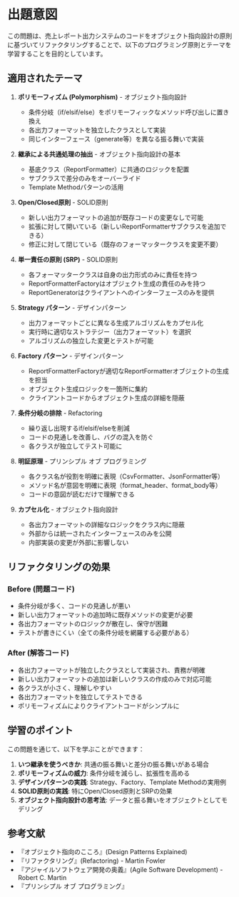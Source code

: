 # 出題意図

この問題は、売上レポート出力システムのコードをオブジェクト指向設計の原則に基づいてリファクタリングすることで、以下のプログラミング原則とテーマを学習することを目的としています。

## 適用されたテーマ

1. **ポリモーフィズム (Polymorphism)** - オブジェクト指向設計
   - 条件分岐（if/elsif/else）をポリモーフィックなメソッド呼び出しに置き換え
   - 各出力フォーマットを独立したクラスとして実装
   - 同じインターフェース（generate等）を異なる振る舞いで実装

2. **継承による共通処理の抽出** - オブジェクト指向設計の基本
   - 基底クラス（ReportFormatter）に共通のロジックを配置
   - サブクラスで差分のみをオーバーライド
   - Template Methodパターンの活用

3. **Open/Closed原則** - SOLID原則
   - 新しい出力フォーマットの追加が既存コードの変更なしで可能
   - 拡張に対して開いている（新しいReportFormatterサブクラスを追加できる）
   - 修正に対して閉じている（既存のフォーマッタークラスを変更不要）

4. **単一責任の原則 (SRP)** - SOLID原則
   - 各フォーマッタークラスは自身の出力形式のみに責任を持つ
   - ReportFormatterFactoryはオブジェクト生成の責任のみを持つ
   - ReportGeneratorはクライアントへのインターフェースのみを提供

5. **Strategy パターン** - デザインパターン
   - 出力フォーマットごとに異なる生成アルゴリズムをカプセル化
   - 実行時に適切なストラテジー（出力フォーマット）を選択
   - アルゴリズムの独立した変更とテストが可能

6. **Factory パターン** - デザインパターン
   - ReportFormatterFactoryが適切なReportFormatterオブジェクトの生成を担当
   - オブジェクト生成ロジックを一箇所に集約
   - クライアントコードからオブジェクト生成の詳細を隠蔽

7. **条件分岐の排除** - Refactoring
   - 繰り返し出現するif/elsif/elseを削減
   - コードの見通しを改善し、バグの混入を防ぐ
   - 各クラスが独立してテスト可能に

8. **明証原理** - プリンシプル オブ プログラミング
   - 各クラス名が役割を明確に表現（CsvFormatter、JsonFormatter等）
   - メソッド名が意図を明確に表現（format_header、format_body等）
   - コードの意図が読むだけで理解できる

9. **カプセル化** - オブジェクト指向設計
   - 各出力フォーマットの詳細なロジックをクラス内に隠蔽
   - 外部からは統一されたインターフェースのみを公開
   - 内部実装の変更が外部に影響しない

## リファクタリングの効果

### Before (問題コード)
- 条件分岐が多く、コードの見通しが悪い
- 新しい出力フォーマットの追加時に既存メソッドの変更が必要
- 各出力フォーマットのロジックが散在し、保守が困難
- テストが書きにくい（全ての条件分岐を網羅する必要がある）

### After (解答コード)
- 各出力フォーマットが独立したクラスとして実装され、責務が明確
- 新しい出力フォーマットの追加は新しいクラスの作成のみで対応可能
- 各クラスが小さく、理解しやすい
- 各出力フォーマットを独立してテストできる
- ポリモーフィズムによりクライアントコードがシンプルに

## 学習のポイント

この問題を通じて、以下を学ぶことができます：

1. **いつ継承を使うべきか**: 共通の振る舞いと差分の振る舞いがある場合
2. **ポリモーフィズムの威力**: 条件分岐を減らし、拡張性を高める
3. **デザインパターンの実践**: Strategy、Factory、Template Methodの実用例
4. **SOLID原則の実践**: 特にOpen/Closed原則とSRPの効果
5. **オブジェクト指向設計の思考法**: データと振る舞いをオブジェクトとしてモデリング

## 参考文献

- 『オブジェクト指向のこころ』(Design Patterns Explained)
- 『リファクタリング』(Refactoring) - Martin Fowler
- 『アジャイルソフトウェア開発の奥義』(Agile Software Development) - Robert C. Martin
- 『プリンシプル オブ プログラミング』
